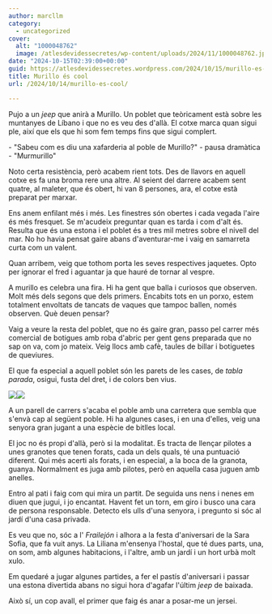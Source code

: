 ```yaml
---
author: marcllm
category:
  - uncategorized
cover:
  alt: "1000048762"
  image: /atlesdevidessecretes/wp-content/uploads/2024/11/1000048762.jpg
date: "2024-10-15T02:39:00+00:00"
guid: https://atlesdevidessecretes.wordpress.com/2024/10/15/murillo-es-cool/
title: Murillo és cool
url: /2024/10/14/murillo-es-cool/

---
```

Pujo a un _jeep_ que anirà a Murillo. Un poblet que teòricament està sobre les muntanyes de Líbano i que no es veu des d'allà. El cotxe marca quan sigui ple, així que els que hi som fem temps fins que sigui complert.

\- "Sabeu com es diu una xafarderia al poble de Murillo?" - pausa dramàtica - "Murmurillo"

Noto certa resistència, però acabem rient tots. Des de llavors en aquell cotxe es fa una broma rere una altre. Al seient del darrere acabem sent quatre, al maleter, que és obert, hi van 8 persones, ara, el cotxe està preparat per marxar.

Ens anem enfilant més i més. Les finestres són obertes i cada vegada l'aire és més fresquet. Se m'acudeix preguntar quan es tarda i com d'alt és. Resulta que és una estona i el poblet és a tres mil metres sobre el nivell del mar. No ho havia pensat gaire abans d'aventurar-me i vaig en samarreta curta com un valent.

Quan arribem, veig que tothom porta les seves respectives jaquetes. Opto per ignorar el fred i aguantar ja que hauré de tornar al vespre.

A murillo es celebra una fira. Hi ha gent que balla i curiosos que observen. Molt més dels segons que dels primers. Encabits tots en un porxo, estem totalment envoltats de tancats de vaques que tampoc ballen, només observen. Què deuen pensar?

Vaig a veure la resta del poblet, que no és gaire gran, passo pel carrer més comercial de botigues amb roba d'abric per gent gens preparada que no sap on va, com jo mateix. Veig llocs amb cafè, taules de billar i botiguetes de queviures.

El que fa especial a aquell poblet són les parets de les cases, de _tabla parada_, osigui, fusta del dret, i de colors ben vius.

![](/atlesdevidessecretes/wp-content/uploads/2024/10/image-10.jpg?w=1024)![](/atlesdevidessecretes/wp-content/uploads/2024/10/image-11.jpg?w=1024)

A un parell de carrers s'acaba el poble amb una carretera que sembla que s'envà cap al següent poble. Hi ha algunes cases, i en una d'elles, veig una senyora gran jugant a una espècie de bitlles local.

El joc no és propi d'allà, però si la modalitat. Es tracta de llençar pilotes a unes granotes que tenen forats, cada un dels quals, té una puntuació diferent. Qui més acerti als forats, i en especial, a la boca de la granota, guanya. Normalment es juga amb pilotes, però en aquella casa juguen amb anelles.

Entro al pati i faig com qui mira un partit. De seguida uns nens i nenes em diuen que jugui, i jo encantat. Havent fet un torn, em giro i busco una cara de persona responsable. Detecto els ulls d'una senyora, i pregunto si sóc al jardí d'una casa privada.

Es veu que no, sóc a l' _Frailejón_ i alhora a la festa d'aniversari de la Sara Sofia, que fa vuit anys. La Liliana m'ensenya l'hostal, que té dues parts, una, on som, amb algunes habitacions, i l'altre, amb un jardí i un hort urbà molt xulo.

Em quedaré a jugar algunes partides, a fer el pastís d'aniversari i passar una estona divertida abans no sigui hora d'agafar l'últim _jeep_ de baixada.

Això sí, un cop avall, el primer que faig és anar a posar-me un jersei.
